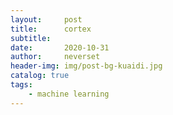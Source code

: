```yaml
---
layout:     post
title:      cortex
subtitle:   
date:       2020-10-31
author:     neverset
header-img: img/post-bg-kuaidi.jpg
catalog: true
tags:
    - machine learning
---
```



